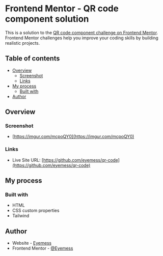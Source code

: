 # Frontend Mentor - QR code component solution

This is a solution to the [QR code component challenge on Frontend Mentor](https://www.frontendmentor.io/challenges/qr-code-component-iux_sIO_H). Frontend Mentor challenges help you improve your coding skills by building realistic projects. 

## Table of contents

- [Overview](#overview)
  - [Screenshot](#screenshot)
  - [Links](#links)
- [My process](#my-process)
  - [Built with](#built-with)
- [Author](#author)

## Overview

### Screenshot

- [https://imgur.com/mcpoQY0](https://imgur.com/mcpoQY0)

### Links

- Live Site URL: [https://github.com/eyemess/qr-code](https://github.com/eyemess/qr-code)

## My process

### Built with

- HTML
- CSS custom properties
- Tailwind

## Author

- Website - [Eyemess](https://github.com/eyemess)
- Frontend Mentor - [@Eyemess](https://www.frontendmentor.io/profile/Eyemess)
